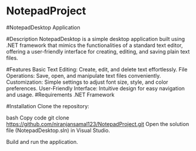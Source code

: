 # NotepadProject
#NotepadDesktop Application

#Description
NotepadDesktop is a simple desktop application built using .NET framework that mimics the functionalities of a standard text editor, offering a user-friendly interface for creating, editing, and saving plain text files.

#Features
Basic Text Editing: Create, edit, and delete text effortlessly.
File Operations: Save, open, and manipulate text files conveniently.
Customization: Simple settings to adjust font size, style, and color preferences.
User-Friendly Interface: Intuitive design for easy navigation and usage.
#Requirements
.NET Framework

#Installation
Clone the repository:

bash
Copy code
git clone https://github.com/niranjansamal123/NotepadProject.git
Open the solution file (NotepadDesktop.sln) in Visual Studio.

Build and run the application.
